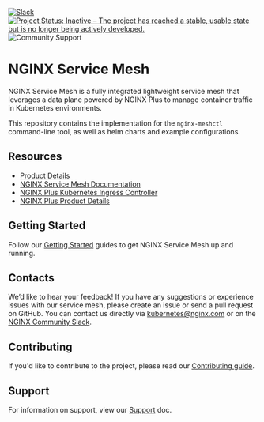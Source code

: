 <!-- markdownlint-disable-next-line first-line-h1 -->
[![Slack](https://img.shields.io/badge/slack-%23nginx--ingress--controller-green?logo=slack)](https://nginxcommunity.slack.com/channels/nginx-service-mesh)
[![Project Status: Inactive – The project has reached a stable, usable state but is no longer being actively developed.](https://www.repostatus.org/badges/latest/inactive.svg)](https://www.repostatus.org/#inactive)
![Community Support](https://badgen.net/badge/support/community/green?icon=awesome)

# NGINX Service Mesh

NGINX Service Mesh is a fully integrated lightweight service mesh that leverages a data plane powered by NGINX Plus to manage container traffic in Kubernetes environments.

This repository contains the implementation for the `nginx-meshctl` command-line tool, as well as helm charts and example configurations.

## Resources

- [Product Details](https://www.nginx.com/products/nginx-service-mesh/)
- [NGINX Service Mesh Documentation](https://docs.nginx.com/nginx-service-mesh)
- [NGINX Plus Kubernetes Ingress Controller](https://www.nginx.com/products/nginx-ingress-controller/)
- [NGINX Plus Product Details](https://www.nginx.com/products/nginx/)

## Getting Started

Follow our [Getting Started](https://docs.nginx.com/nginx-service-mesh/get-started/) guides to get NGINX Service Mesh up and running.

## Contacts

We’d like to hear your feedback! If you have any suggestions or experience issues with our service mesh, please create an issue or send a pull request on GitHub.
You can contact us directly via [kubernetes@nginx.com](mailto:kubernetes@nginx.com) or on the [NGINX Community Slack](https://nginxcommunity.slack.com/channels/nginx-service-mesh).

## Contributing

If you'd like to contribute to the project, please read our [Contributing guide](CONTRIBUTING.md).

## Support

For information on support, view our [Support](https://docs.nginx.com/nginx-service-mesh/support/contact-support/) doc.

